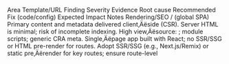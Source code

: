 Area	Template/URL	Finding	Severity	Evidence	Root cause	Recommended Fix (code/config)	Expected Impact	Notes
Rendering/SEO	/ (global SPA)	Primary content and metadata delivered client‚Äëside (CSR). Server HTML is minimal; risk of incomplete indexing.	High	view‚Äësource: <title>financeanalyst-pro</title>; module scripts; generic CRA meta.	Single‚Äëpage app built with React; no SSR/SSG or HTML pre-render for routes.	Adopt SSR/SSG (e.g., Next.js/Remix) or static pre‚Äërender for key routes; ensure route-level <title>, <meta>, JSON‚ÄëLD render server‚Äëside.	Improves crawlability, faster first paint, richer link previews; material SEO lift on branded/non‚Äëbranded queries.	Keep CSR for interactive modules; hydrate below‚Äëthe‚Äëfold.
SEO/Metadata	All routes	Non‚Äëunique <title> and missing per‚Äëroute <meta name='description'>.	High	Head shows single title 'financeanalyst-pro' for all routes.	Static head; metadata not set per view.	Use react‚Äëhelmet (SPA) or <Head> (Next.js) to set unique title/description per route based on copy and keywords.	Higher CTR from SERP; clearer IA for crawlers.	Target ~50‚Äì60 chars for title; 140‚Äì160 for description.
SEO/Canonical & Social	All routes	Canonical URL, Open Graph, and Twitter Card tags not observed.	Medium	No <link rel='canonical'>, og:title/description/image, twitter:card in head.	Omitted social/canonical metadata.	Add canonical tag per route; add OG/Twitter meta; generate preview image (1200√ó630).	Prevents duplicate indexing; corrects preview cards; improves share CTR.	Use absolute URLs in canonical and OG image.
Sitemap/Robots	/robots.txt, /sitemap.xml	robots.txt allows all (OK) but sitemap.xml not discoverable.	Low	robots.txt: 'User-agent: *\nDisallow:'; sitemap fetch returned no content in test environment.	Sitemap not generated or not deployed.	Generate and publish /sitemap.xml; reference in robots.txt via 'Sitemap: https://valor-ivx.com/sitemap.xml'.	Faster discovery of pages; better coverage.	Include updatedAt changefreq/priority only if meaningful.
Performance/JS Bundling	All routes	Large vendor bundles and multiple modulepreload chunks observed.	Medium	Head includes /assets/react-vendor-*.js, ui-vendor-*.js, utils-vendor-*.js, charts-vendor-*.js.	Monolithic vendor imports; heavy charting libs always loaded.	Code‚Äësplit by route; lazy‚Äëload charts and rarely used panels; tree‚Äëshake; remove dead deps; prefer dynamic import() per module.	Lower JS shipped, faster TTI/INP; improved mobile performance.	Bundle‚Äëanalyze and set performance budgets (JS < 200‚Äì300kb gz).
Images/Fonts	Global	No explicit preloads; modern formats not verified.	Low	No <link rel='preload'> entries observed for fonts/hero assets.	Default asset loading behavior.	Preload critical fonts with 'as=font' and 'crossorigin'; use font-display: swap; serve images as AVIF/WebP with width descriptors; add sizes.	Improved LCP and perceived speed.	Beware over-preload; audit with Lighthouse budgets.
Accessibility (WCAG¬†2.2)	Global	No skip‚Äëto‚Äëcontent link or landmark structure observed in the rendered UI (manual spot‚Äëcheck).	Medium	Header/navigation lacks visible skip link; ARIA landmarks not evident.	No a11y scaffolding in layout shell.	Add <a class='skip-link' href='#main'>Skip to content</a>; use semantic <main>, <nav>, <header>, <footer>; ensure focus styles and keyboard traps eliminated.	Better keyboard/screen‚Äëreader UX; WCAG conformance path.	Follow WCAG¬†2.2 AA; run axe/lighthouse-a11y on PRs.
Security Headers	Edge/Origin	Core security headers not observed on 403 test response (may also be missing on 200s).	High	403 response contained Content-Type only; HSTS/CSP/X-Frame-Options/X-Content-Type-Options/Referrer-Policy absent.	Default CDN/origin config.	Add HSTS (max-age=31536000; includeSubDomains; preload), CSP with nonces/hashes (script-src 'self' 'nonce-...'), X-Content-Type-Options: nosniff, Frame-Options or frame-ancestors, Referrer-Policy: strict-origin-when-cross-origin, Permissions-Policy per features.	Reduces XSS/clickjacking/MIME sniff risks; stronger browser posture.	Roll out CSP in report‚Äëonly first; monitor violations.
Caching/Compression	Static assets	Cache policy and compression not verified; opportunities likely.	Medium	No Cache-Control/ETag/Content-Encoding observed in captured headers (on 403 path).	No explicit policies at CDN/origin for static assets.	Serve static assets with Cache-Control: public,max-age=31536000,immutable and hashed filenames; enable brotli/gzip on text assets; ETag/Last-Modified for HTML.	Reduced network cost; improved repeat views.	Validate HTML set to no-cache/no-store as appropriate.
PWA/Resilience	Global	Web App Manifest present; no service worker/offline handling observed.	Low	manifest.json defines name/theme; no SW registration seen.	PWA not implemented beyond manifest.	Add service worker for offline cache of shell and key routes; graceful error pages (custom 404/500).	Better resiliency; improved perceived reliability.	Ensure SW excludes dynamic financial data from cache.
